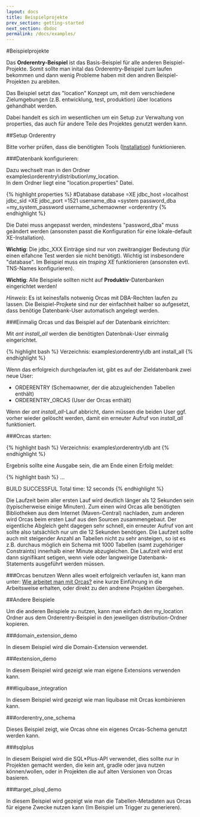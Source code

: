 ```yaml
---
layout: docs
title: Beispielprojekte
prev_section: getting-started
next_section: dbdoc
permalink: /docs/examples/
---
```


#Beispielprojekte

Das **Orderentry-Beispiel** ist das Basis-Beispiel für alle anderen Beispiel-Projekte.
Somit sollte man inital das Orderentry-Beispiel zum laufen bekommen und dann wenig Probleme haben mit den andren Beispiel-Projekten zu arebiten.

Das Beispiel setzt das "location" Konzept um, mit dem verschiedene Zielumgebungen (z.B. entwicklung, test, produktion) über locations gehandhabt werden.

Dabei handelt es sich im wesentlichen um ein Setup zur Verwaltung von properties, das auch für andere Teile des Projektes genutzt werden kann.

##Setup Orderentry

Bitte vorher prüfen, dass die benötigten Tools ([Installation]({{site.baseurl}}/docs/installation)) funktionieren.

###Datenbank konfigurieren:

Dazu wechselt man in den Ordner examples\orderentry\distribution\my_location.
<br/>In dem Ordner liegt eine "location.properties" Datei.

{% highlight properties %}
#Database
database              =XE
jdbc_host             =localhost
jdbc_sid              =XE
jdbc_port             =1521
username_dba          =system
password_dba          =my_system_password
username_schemaowner  =orderentry
{% endhighlight %}

Die Datei muss angepasst werden, mindestens "password_dba" muss geändert werden (ansonsten passt die Konfiguration für eine lokale-default XE-Installation).

**Wichtig**: Die jdbc_XXX Einträge sind nur von zweitrangiger Bedeutung (für einen eifahcne Test werden sie nicht benötigt). Wichtig ist insbesondere "database". Im Beispiel muss ein *tnsping XE* funktionieren (ansonsten evtl. TNS-Names konfigurieren).

**Wichtig**: Alle Beispiele sollten nicht auf **Produktiv**-Datenbanken eingerichtet werden!

*Hinweis*: Es ist keinesfalls notwenig Orcas mit DBA-Rechten laufen zu lassen. Die Beispiel-Projkete sind nur der einfachheit halber so aufgesetzt, dass benötige Datenbank-User automatisch angelegt werden.

###Einmalig Orcas und das Beispiel auf der Datenbank einrichten:

Mit *ant install_all* werden die benötigten Datenbnak-User einmalig eingerichtet.

{% highlight bash %}
Verzeichnis: examples\orderentry\db
ant install_all
{% endhighlight %}

Wenn das erfolgreich durchgelaufen ist, gibt es auf der Zieldatenbank zwei neue User:

- ORDERENTRY (Schemaowner, der die abzugleichenden Tabellen enthält)
- ORDERENTRY_ORCAS (User der Orcas enthält)

Wenn der *ant install_all*-Lauf abbricht, dann müssen die beiden User ggf. vorher wieder gelöscht werden, damit ein erneuter Aufruf von *install_all* funktioniert.

###Orcas starten:

{% highlight bash %}
Verzeichnis: examples\orderentry\db
ant
{% endhighlight %}

Ergebnis sollte eine Ausgabe sein, die am Ende einen Erfolg meldet:

{% highlight bash %}
...

BUILD SUCCESSFUL
Total time: 12 seconds
{% endhighlight %}

Die Laufzeit beim aller ersten Lauf wird deutlich länger als 12 Sekunden sein (typischerweise einige Minuten). Zum einen wird Orcas alle benötigten Bibliotheken aus dem Internet (Maven-Central) nachladen, zum anderen wird Orcas beim ersten Lauf aus den Sourcen zusammengebaut. Der eigentliche Abgleich geht dagegen sehr schnell, ein erneuter Aufruf von ant sollte also tatsächlich nur um die 12 Sekunden benötigen. Die Laufzeit sollte auch mit steigender Anzahl an Tabellen nicht zu sehr ansteigen, so ist es z.B. durchaus möglich ein Schema mit 1000 Tabellen (samt zugehöriger Constraints) innerhalb einer Minute abzugleichen. Die Laufzeit wird erst dann signifikant setigen, wenn viele oder langweirige Datenbank-Statements ausgeführt werden müssen.

###Orcas benutzen
Wenn alles woeit erfolgreich verlaufen ist, kann man unter: [Wie arbeitet man mit Orcas?]({{site.baseurl}}/docs/usage/) eine kurze Einführung in die Arbeitsweise erhalten, oder direkt zu den andrene Projekten übergehen.

##Andere Beispiele

Um die anderen Beispiele zu nutzen, kann man einfach den my_location Ordner aus dem Orderentry-Beispiel in den jeweiligen distribution-Ordner kopieren.

###domain_extension_demo

In diesem Beispiel wird die Domain-Extension verwendet.

###extension_demo

In diesem Beispiel wird gezeigt wie man eigene Extensions verwenden kann.

###liquibase_integration

In diesem Beispiel wird gezeigt wie man liquibase mit Orcas kombinieren kann.

###orderentry_one_schema

Dieses Beispiel zeigt, wie Orcas ohne ein eigenes Orcas-Schema genutzt werden kann.

###sqlplus

In diesem Beispiel wird die SQL*Plus-API verwendet, dies sollte nur in Projekten gemacht werden, die kein ant, gradle oder java nutzen können/wollen, oder in Projekten die auf alten Versionen von Orcas basieren.

###target_plsql_demo

In diesem Beispiel wird gezeigt wie man die Tabellen-Metadaten aus Orcas für eigene Zwecke nutzen kann (Im Beispiel um Trigger zu generieren).

